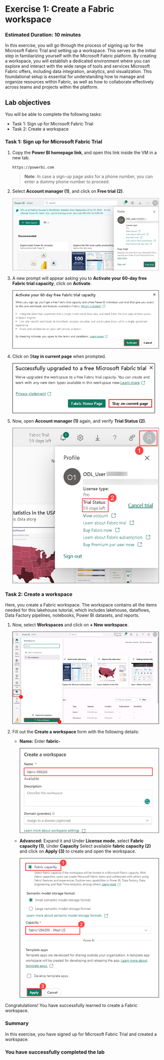 # Exercise 1: Create a Fabric workspace

### Estimated Duration: 10 minutes

In this exercise, you will go through the process of signing up for the Microsoft Fabric Trial and setting up a workspace. This serves as the initial step in familiarizing yourself with the Microsoft Fabric platform. By creating a workspace, you will establish a dedicated environment where you can explore and interact with the wide range of tools and services Microsoft Fabric offers, including data integration, analytics, and visualization. This foundational setup is essential for understanding how to manage and organize resources within Fabric, as well as how to collaborate effectively across teams and projects within the platform.

## Lab objectives

You will be able to complete the following tasks:

- Task 1: Sign up for Microsoft Fabric Trial
- Task 2: Create a workspace

### Task 1: Sign up for Microsoft Fabric Trial

1. Copy the **Power BI homepage link**, and open this link inside the VM in a new tab.

   ```
   https://powerbi.com
   ```

   >**Note**: In case a sign-up page asks for a phone number, you can enter a dummy phone number to proceed.

1. Select **Account manager (1)**, and click on **Free trial (2)**.

     ![Account-manager-start](./Images/lab1-image3.png)

1. A new prompt will appear asking you to **Activate your 60-day free Fabric trial capacity**, click on **Activate**.

      ![Account-manager-start](./Images/fabric-1.png)

1. Click on S**tay in current page** when prompted.

      ![Account-manager-start](./Images/fabric-2.png)

1. Now, open **Account manager (1)** again, and verify **Trial Status (2)**.

      ![Account-manager-start](./Images/lab1-image5.png)

### Task 2: Create a workspace

Here, you create a Fabric workspace. The workspace contains all the items needed for this lakehouse tutorial, which includes lakehouse, dataflows, Data Factory pipelines, notebooks, Power BI datasets, and reports.

1.  Now, select **Workspaces** and click on **+ New workspace**.
 
    ![New Workspace](./Images/ws/11.png)
 
2. Fill out the **Create a workspace** form with the following details:
 
   - **Name:** Enter **fabric-<inject key="DeploymentID" enableCopy="false"/>**
 
      ![name-and-desc-of-workspc](./Images/ws/12.png)
 
   - **Advanced:** Expand it and Under **License mode**, select **Fabric capacity (1)**, Under **Capacity** Select available **fabric capacity (2)** and click on **Apply (3)** to create and open the workspace.
 
      ![advanced-and-apply](./Images/32.png)

Congratulations! You have successfully learned to create a Fabric workspace.

### Summary

In this exercise, you have signed up for Microsoft Fabric Trial and created a workspace.

### You have successfully completed the lab

